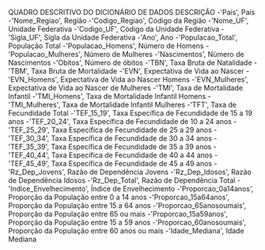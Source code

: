 QUADRO DESCRITIVO DO DICIONÁRIO DE DADOS	DESCRIÇÃO
-'Pais',	País
-'Nome_Regiao',	Região
-'Codigo_Regiao',	Código da Região
-'Nome_UF',	Unidade Federativa
-'Codigo_UF',	Código da Unidade Federativa
-'Sigla_UF',	Sigla da Unidade Federativa
-'Ano',	Ano
-'Populacao_Total',	População Total
-'Populacao_Homens',	Número de Homens
-'Populacao_Mulheres',	Número de Mulheres
-'Nascimentos',	Número de Nascimentos
-'Obitos',	Número de óbitos
-'TBN',	Taxa Bruta de Natalidade
-'TBM',	Taxa Bruta de Mortalidade
-'EVN',	Expectativa de Vida ao Nascer
-'EVN_Homens',	Expectativa de Vida ao Nascer Homens
-'EVN_Mulheres',	Expectativa de Vida ao Nascer de Mulheres
-'TMI',	Taxa de Mortalidade Infantil
-'TMI_Homens',	Taxa de Mortalidade Infantil Homens
-'TMI_Mulheres',	Taxa de Mortalidade Infantil Mulheres
-'TFT',	 Taxa de Fecundidade Total 
-'TEF_15_19',	Taxa Específica de Fecundidade de 15 a 19 anos
-'TEF_20_24',	Taxa Específica de Fecundidade de 10 a 24 anos
-'TEF_25_29',	Taxa Específica de Fecundidade de 25 a 29 anos
-'TEF_30_34',	Taxa Específica de Fecundidade de 30  a 34 anos
-'TEF_35_39',	Taxa Específica de Fecundidade de 35 a 39 anos
-'TEF_40_44',	Taxa Específica de Fecundidade de 40 a 44 anos
-'TEF_45_49',	Taxa Específica de Fecundidade de 45 a 49 anos
-'Rz_Dep_Jovens',	Razão de Dependência Jovens
-'Rz_Dep_Idosos',	Razão de Dependência Idosos
-'Rz_Dep_Total',	Razão de Dependência Total
-'Indice_Envelhecimento',	Índice de Envelhecimento
-'Proporcao_0a14anos',	Proporção da População entre 0 a 14 anos
-'Proporcao_15a64anos',	Proporção da População entre 15 a 64 anos
-'Proporcao_65anosoumais',	Proporção da População entre 65 ou mais
-'Proporcao_15a59anos',	Proporção da População entre 15 a 59 anos
-'Proporcao_60anosoumais',	Proporção da População entre 60 anos ou mais
-'Idade_Mediana',	Idade Mediana
